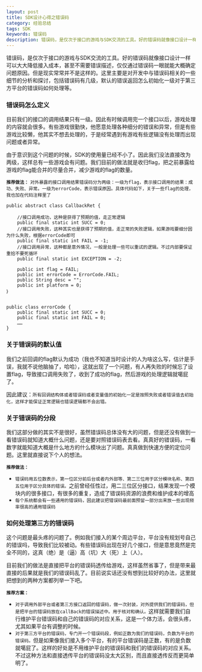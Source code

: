 ```yaml
---
layout: post
title: SDK设计心得之错误码
category: 经验总结
tags: SDK
keywords: 错误码
description: 错误码，是仅次于接口的游戏与SDK交流的工具。好的错误码就像接口设计一样可以大大降低接入成本，甚至不需要错误描述，仅仅通过错误码一眼就能大概确定问题原因。但是现实常常并不是这样的。这里主要是对开发中与错误码相关的一些细节的分析和探讨，包括错误码有几级，默认的错误返回怎么初始化一级对于第三方平台的错误码如何处理等。
---
```


错误码，是仅次于接口的游戏与SDK交流的工具。好的错误码就像接口设计一样可以大大降低接入成本，甚至不需要错误描述，仅仅通过错误码一眼就能大概确定问题原因。但是现实常常并不是这样的。这里主要是对开发中与错误码相关的一些细节的分析和探讨，包括错误码有几级，默认的错误返回怎么初始化一级对于第三方平台的错误码如何处理等。

### 错误码怎么定义

目前我们的接口的调用结果只有一级。因此有时候调用完一个接口以后，游戏处理的内容就会很多。有些游戏很勤快，他愿意处理各种细分的错误和异常，但是有些游戏比较懒，他其实不想去处理的，于是经常遇到有游戏有些逻辑没有处理而出现问题或者异常。

由于意识到这个问题的时候，SDK的使用量已经不小了。因此我们没法直接改为两级，这样总有一些游戏会有问题。我们目前的做法就是收归flag，把之前暴露给游戏的flag能合并的尽量合并，减少游戏的flag的数量。

**`推荐做法：`**
`对外暴露的接口调用结果错误码分为两级：一级为flag，表示接口调用的结果：成功、失败、异常。一级为errorCode，表示错误原因。具体代码如下，关于一些flag的处理，我也加在代码注释里了`

	public abstract class CallbackRet {
	
		//接口调用成功，这种是获得了预期的值，走正常逻辑
    	public final static int SUCC = 0;
    	//接口调用失败，这种其实也是获得了预期的值，走正常的失败逻辑，如果游戏要细分因为什么失败，根据errorCode即可
    	public final static int FAIL = -1;
    	//接口调用异常，这种都是意外情况，一般是处理一些可以重试的逻辑。不过内部要保证重拾不要死循环
    	public final static int EXCEPTION = -2;
    	
   		public int flag = FAIL;
   		public int errorCode = ErrorCode.FAIL;
    	public String desc = "";
    	public int platform = 0;
    ｝

    
    public class errorCode {
    	public final static int SUCC = 0;
    	public final static int FAIL = 0;
    	……
    }
    
### 关于错误码的默认值

我们之前回调的flag默认为成功（我也不知道当时设计的人为啥这么写，估计是手误，我就不说他脑抽了，哈哈），这就出现了一个问题，有人再失败的时候忘了设置flag，导致接口调用失败了，收到了成功的flag，然后游戏的处理逻辑就噶屁了。

因此建议：`所有回调结构体或者错误码或者变量值的初始化一定是按照失败或者错误值去初始化，这样才能保证正常逻辑也错误逻辑都不会出错。`

### 关于错误码的分段

我们这部分做的其实不是很好，虽然错误码总体没有大的问题，但是还没有做到一看错误码就知道大概什么问题，还是要对照错误码表去看。真真好的错误码，一看数字就能知道大概是什么地方的什么模块出了问题。真真做到快速方便的定位问题。这里就直接说下个人的想法。

**`推荐做法：`**

- `错误码用五位数表示，第一位区分前后台或者内外部等、第二三位用于区分模块名称、第四五位用于区分具体的错误。`之前曾经任性过，用二三位区分接口，结果发现一个模块内的很多接口，有很多的重复，造成了错误码资源的浪费和维护成本的增高
-  `每个系统都会有一些通用的错误码，因此建议把错误码最前面预留一部分出来放一些出现频率很高的通用错误码`

### 如何处理第三方的错误码

这个问题是最头疼的问题了。例如我们接入的某个周边平台，平台没有规划号自己的错误吗，导致我们比较被动。有些错误码出现在好几个接口，但是意思竟然是完全不同的，这真（绝）是（逼）高（坑）大（死）上（人）。

目前我们的做法是直接把平台的错误码透传给游戏，这样虽然省事了，但是带来最直接的后果就是我们的错误码乱了。目前说实话还没有想到比较好的办法，这里就把想到的两种方案都列举一下吧。

**`推荐方案：`**

- `对于调用外部平台或者第三方接口返回的错误码，做一次封装，对外提供我们的错误码，但是把平台的错误码放在callBack的错误描述中。用于核对和确认。`这样就需要我们自行维护平台错误码和自己的错误码的对应关系，这是一个体力活，会很头疼，尤其如果平台有调整的时候。
- `对于第三方平台的错误码，专门开一个错误码段，例如正数为我们的错误码，负数为平台的错误码。`但是如果像我们接入多个平台，有的平台错误码是正数，有的是负数就噶屁了。这样的好处是不用维护平台的错误码和我们的错误码的对应关系。不过这种方法和直接透传平台的错误码没太大区别，而且直接透传反而更简单明了。

